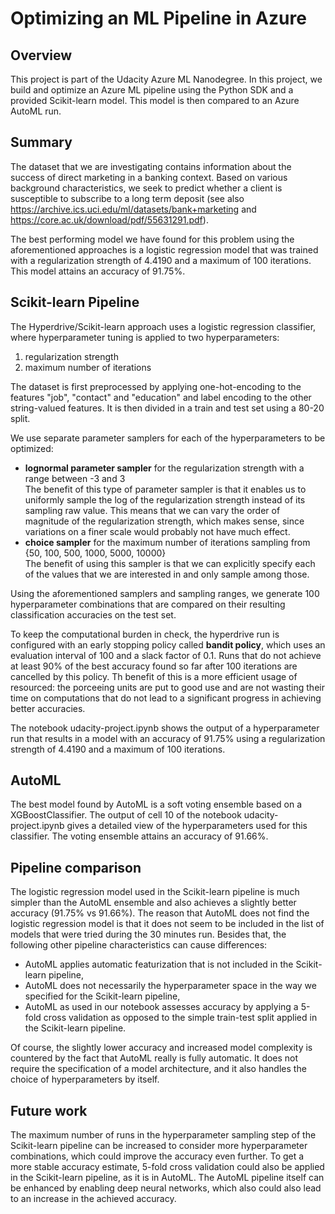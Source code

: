 # Optimizing an ML Pipeline in Azure

## Overview
This project is part of the Udacity Azure ML Nanodegree.
In this project, we build and optimize an Azure ML pipeline using the Python SDK and a provided Scikit-learn model.
This model is then compared to an Azure AutoML run.

## Summary
The dataset that we are investigating contains information about the success of direct marketing in a banking context. Based on various background characteristics, we seek to predict whether a client is susceptible to subscribe to a long term deposit (see also https://archive.ics.uci.edu/ml/datasets/bank+marketing and https://core.ac.uk/download/pdf/55631291.pdf).

The best performing model we have found for this problem using the aforementioned approaches is a logistic regression model that was trained  with a regularization strength of 4.4190 and a maximum of 100 iterations. This model attains an accuracy of 91.75%.

## Scikit-learn Pipeline
The Hyperdrive/Scikit-learn approach uses a logistic regression classifier, where hyperparameter tuning is applied to two hyperparameters:
1. regularization strength
2. maximum number of iterations

The dataset is first preprocessed by applying one-hot-encoding to the features "job", "contact" and "education" and label encoding to the other string-valued features. It is then divided in a train and test set using a 80-20 split. 

We use separate parameter samplers for each of the hyperparameters to be optimized:
- **lognormal parameter sampler** for the regularization strength with a range between -3 and 3 <br/>
The benefit of this type of parameter sampler is that it enables us to uniformly sample the log of the regularization strength  instead of its sampling raw value.  This means that we can vary the order of magnitude of the regularization strength, which makes sense, since variations on a finer scale would probably not have much effect.
- **choice sampler** for the maximum number of iterations sampling from {50, 100, 500, 1000, 5000, 10000}  <br/>
The benefit of using this sampler is that we can explicitly specify each of the values that we are interested in and only sample among those.

Using the aforementioned samplers and sampling ranges, we generate 100 hyperparameter combinations that are compared on their resulting classification accuracies on the test set.

To keep the computational burden in check, the hyperdrive run is configured with an early stopping policy called **bandit policy**, which uses an evaluation interval of 100 and a slack factor of 0.1. Runs that do not achieve at least 90% of the best accuracy found so far after 100 iterations are cancelled by this policy. Th benefit of this is a more efficient usage of resourced: the porceeing units are put to good use and are not wasting their time on computations that do not lead to a significant progress in achieving better accuracies.

The notebook udacity-project.ipynb shows the output of a hyperparameter run that results in a model with an accuracy of 91.75% using a regularization strength of 4.4190 and a maximum of 100 iterations.


## AutoML
The best model found by AutoML is a soft voting ensemble based on a XGBoostClassifier. The output of cell 10 of the notebook udacity-project.ipynb gives a detailed view of the hyperparameters used for this classifier. The voting ensemble attains an accuracy of 91.66%.

## Pipeline comparison
The logistic regression model used in the Scikit-learn pipeline is much simpler than the AutoML ensemble and also achieves a slightly better accuracy (91.75% vs 91.66%). The reason that AutoML does not find the logistic regression model is that it does not seem to be included in the list of models that were tried during the 30 minutes run. Besides that, the following other pipeline characteristics can cause differences:
- AutoML applies automatic featurization that is not included in the Scikit-learn pipeline, 
- AutoML does not necessarily the hyperparameter space in the way we specified for the Scikit-learn pipeline, 
- AutoML as used in our notebook assesses accuracy by applying a 5-fold cross validation as opposed to the simple train-test split applied in the Scikit-learn pipeline.

Of course, the slightly lower accuracy and increased model complexity is countered by the fact that AutoML really is fully automatic. It does not require the specification of a model architecture, and it also handles the choice of hyperparameters by itself.


## Future work
The maximum number of runs in the hyperparameter sampling step of the Scikit-learn pipeline can be increased to consider more hyperparameter combinations, which could improve the accuracy even further. To get a more stable accuracy estimate, 5-fold cross validation could also be applied in the Scikit-learn  pipeline, as it is in AutoML. The AutoML pipeline itself can be enhanced by enabling deep neural networks, which also could also lead to an increase in the achieved accuracy.

